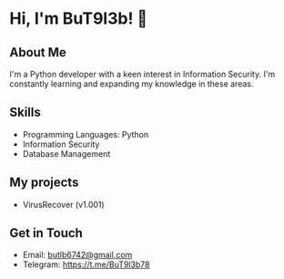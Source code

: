 # Hi, I'm BuT9l3b! 👋

## About Me

I'm a Python developer with a keen interest in Information Security. I'm constantly learning and expanding my knowledge in these areas.

## Skills

- Programming Languages: Python
- Information Security
- Database Management

## My projects
- VirusRecover (v1.001)


## Get in Touch

- Email: butlb6742@gmail.com
- Telegram: https://t.me/BuT9l3b78

<!---
BuT9l3b/BuT9l3b is a ✨ special ✨ repository because its `README.md` (this file) appears on your GitHub profile.
You can click the Preview link to take a look at your changes.
--->
